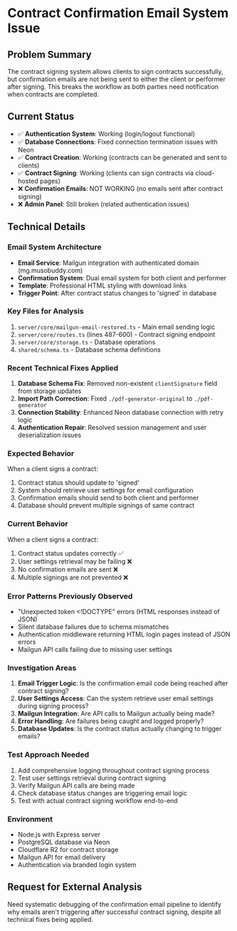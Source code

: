 # Contract Confirmation Email System Issue

## Problem Summary
The contract signing system allows clients to sign contracts successfully, but confirmation emails are not being sent to either the client or performer after signing. This breaks the workflow as both parties need notification when contracts are completed.

## Current Status
- ✅ **Authentication System**: Working (login/logout functional)
- ✅ **Database Connections**: Fixed connection termination issues with Neon
- ✅ **Contract Creation**: Working (contracts can be generated and sent to clients)
- ✅ **Contract Signing**: Working (clients can sign contracts via cloud-hosted pages)
- ❌ **Confirmation Emails**: NOT WORKING (no emails sent after contract signing)
- ❌ **Admin Panel**: Still broken (related authentication issues)

## Technical Details

### Email System Architecture
- **Email Service**: Mailgun integration with authenticated domain (mg.musobuddy.com)
- **Confirmation System**: Dual email system for both client and performer
- **Template**: Professional HTML styling with download links
- **Trigger Point**: After contract status changes to 'signed' in database

### Key Files for Analysis
1. `server/core/mailgun-email-restored.ts` - Main email sending logic
2. `server/core/routes.ts` (lines 487-600) - Contract signing endpoint
3. `server/core/storage.ts` - Database operations
4. `shared/schema.ts` - Database schema definitions

### Recent Technical Fixes Applied
1. **Database Schema Fix**: Removed non-existent `clientSignature` field from storage updates
2. **Import Path Correction**: Fixed `./pdf-generator-original` to `./pdf-generator` 
3. **Connection Stability**: Enhanced Neon database connection with retry logic
4. **Authentication Repair**: Resolved session management and user deserialization issues

### Expected Behavior
When a client signs a contract:
1. Contract status should update to 'signed'
2. System should retrieve user settings for email configuration
3. Confirmation emails should send to both client and performer
4. Database should prevent multiple signings of same contract

### Current Behavior
When a client signs a contract:
1. Contract status updates correctly ✅
2. User settings retrieval may be failing ❌
3. No confirmation emails are sent ❌
4. Multiple signings are not prevented ❌

### Error Patterns Previously Observed
- "Unexpected token <!DOCTYPE" errors (HTML responses instead of JSON)
- Silent database failures due to schema mismatches
- Authentication middleware returning HTML login pages instead of JSON errors
- Mailgun API calls failing due to missing user settings

### Investigation Areas
1. **Email Trigger Logic**: Is the confirmation email code being reached after contract signing?
2. **User Settings Access**: Can the system retrieve user email settings during signing process?
3. **Mailgun Integration**: Are API calls to Mailgun actually being made?
4. **Error Handling**: Are failures being caught and logged properly?
5. **Database Updates**: Is the contract status actually changing to trigger emails?

### Test Approach Needed
1. Add comprehensive logging throughout contract signing process
2. Test user settings retrieval during contract signing
3. Verify Mailgun API calls are being made
4. Check database status changes are triggering email logic
5. Test with actual contract signing workflow end-to-end

### Environment
- Node.js with Express server
- PostgreSQL database via Neon
- Cloudflare R2 for contract storage
- Mailgun API for email delivery
- Authentication via branded login system

## Request for External Analysis
Need systematic debugging of the confirmation email pipeline to identify why emails aren't triggering after successful contract signing, despite all technical fixes being applied.